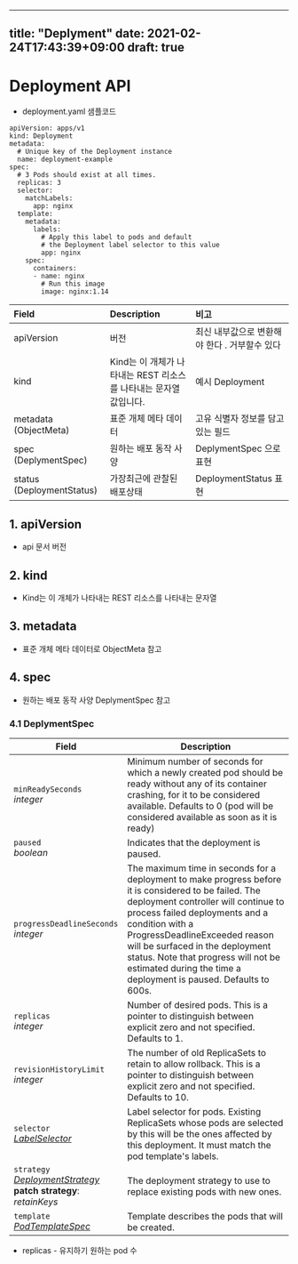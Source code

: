 
---
title: "Deplyment"
date: 2021-02-24T17:43:39+09:00
draft: true
---


# Deployment API


- deployment.yaml 샘플코드

``` 
apiVersion: apps/v1
kind: Deployment
metadata:
  # Unique key of the Deployment instance
  name: deployment-example
spec:
  # 3 Pods should exist at all times.
  replicas: 3
  selector:
    matchLabels:
      app: nginx
  template:
    metadata:
      labels:
        # Apply this label to pods and default
        # the Deployment label selector to this value
        app: nginx
    spec:
      containers:
      - name: nginx
        # Run this image
        image: nginx:1.14
```


|Field  |Description|비고|
|:--|:--|:--|
|apiVersion | 버전| 최신 내부값으로  변환해야 한다 . 거부할수 있다 |
|kind| Kind는   이 개체가 나타내는 REST 리소스를 나타내는 문자열 값입니다. | 예시 Deployment|
|metadata (ObjectMeta)| 표준 개체 메타 데이터 | 고유 식별자 정보를 담고 있는 필드| ObjectMeta 로 표현|
|spec (DeplymentSpec)| 원하는 배포 동작 사양| DeplymentSpec 으로 표현|
|status (DeploymentStatus) | 가장최근에 관찰된 배포상태|DeploymentStatus 표현|


## 1. apiVersion 
 * api 문서 버전


## 2. kind 

 * Kind는 이 개체가 나타내는 REST 리소스를 나타내는 문자열 

 ## 3. metadata 

  * 표준 개체 메타 데이터로 ObjectMeta 참고

 ## 4. spec 
 *  원하는 배포 동작 사양	 DeplymentSpec 참고

### 4.1 DeplymentSpec 


| Field | Description |
| ----- | ----------- |
| `minReadySeconds`<br>*integer* | Minimum number of seconds for which a newly created pod should be ready without any of its container crashing, for it to be considered available. Defaults to 0 (pod will be considered available as soon as it is ready) |
| `paused`<br>*boolean* | Indicates that the deployment is paused. |
| `progressDeadlineSeconds`<br>*integer* | The maximum time in seconds for a deployment to make progress before it is considered to be failed. The deployment controller will continue to process failed deployments and a condition with a ProgressDeadlineExceeded reason will be surfaced in the deployment status. Note that progress will not be estimated during the time a deployment is paused. Defaults to 600s. |
| `replicas`<br>*integer* | Number of desired pods. This is a pointer to distinguish between explicit zero and not specified. Defaults to 1. |
| `revisionHistoryLimit`<br>*integer* | The number of old ReplicaSets to retain to allow rollback. This is a pointer to distinguish between explicit zero and not specified. Defaults to 10. |
| `selector`<br>*[LabelSelector](https://kubernetes.io/docs/reference/generated/kubernetes-api/v1.20/#labelselector-v1-meta)* | Label selector for pods. Existing ReplicaSets whose pods are selected by this will be the ones affected by this deployment. It must match the pod template's labels. |
| `strategy`<br>*[DeploymentStrategy](https://kubernetes.io/docs/reference/generated/kubernetes-api/v1.20/#deploymentstrategy-v1-apps)*<br>**patch strategy**: *retainKeys* | The deployment strategy to use to replace existing pods with new ones. |
| `template`<br>*[PodTemplateSpec](https://kubernetes.io/docs/reference/generated/kubernetes-api/v1.20/#podtemplatespec-v1-core)* | Template describes the pods that will be created. |

* replicas - 유지하기 원하는 pod 수 
